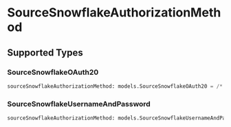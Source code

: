 # SourceSnowflakeAuthorizationMethod


## Supported Types

### SourceSnowflakeOAuth20

```python
sourceSnowflakeAuthorizationMethod: models.SourceSnowflakeOAuth20 = /* values here */
```

### SourceSnowflakeUsernameAndPassword

```python
sourceSnowflakeAuthorizationMethod: models.SourceSnowflakeUsernameAndPassword = /* values here */
```

